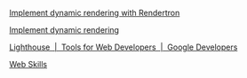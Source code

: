 [Implement dynamic rendering with Rendertron](https://codelabs.developers.google.com/codelabs/dynamic-rendering/#0)

[Implement dynamic rendering](https://developers.google.com/search/docs/guides/dynamic-rendering)

[Lighthouse  |  Tools for Web Developers  |  Google Developers](https://developers.google.com/web/tools/lighthouse)

[Web Skills](https://andreasbm.github.io/web-skills/)
